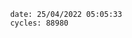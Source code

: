 

                date: 25/04/2022 05:05:33
                cycles: 88980

                         